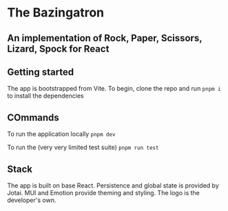 # The Bazingatron

## An implementation of Rock, Paper, Scissors, Lizard, Spock for React

## Getting started

The app is bootstrapped from Vite. To begin, clone the repo and run `pnpm i` to install the dependencies

## COmmands

To run the application locally `pnpm dev`

To run the (very very limited test suite) `pnpm run test`

## Stack

The app is built on base React. Persistence and global state is provided by Jotai. MUI and Emotion provide theming and styling. The logo is the developer's own.
